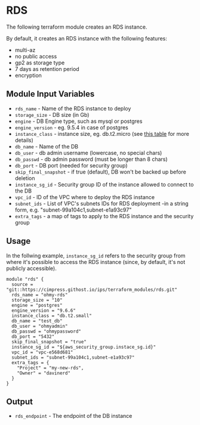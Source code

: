 # RDS
The following terraform module creates an RDS instance.

By default, it creates an RDS instance with the following features:
* multi-az
* no public access
* gp2 as storage type 
* 7 days as retention period
* encryption

## Module Input Variables
- `rds_name` - Name of the RDS instance to deploy
- `storage_size` - DB size (in Gb)
- `engine` - DB Engine type, such as mysql or postgres 
- `engine_version` - eg. 9.5.4 in case of postgres
- `instance_class` - instance size, eg. db.t2.micro (see [this table](https://docs.aws.amazon.com/AmazonRDS/latest/UserGuide/Concepts.DBInstanceClass.html) for more details)
- `db_name` - Name of the DB
- `db_user` - db admin username (lowercase, no special chars)
- `db_passwd` - db admin password (must be longer than 8 chars)
- `db_port` - DB port (needed for security group)
- `skip_final_snapshot` - if true (default), DB won't be backed up before deletion
- `instance_sg_id` - Security group ID of the instance allowed to connect to the DB
- `vpc_id` - ID of the VPC where to deploy the RDS instance
- `subnet_ids` - List of VPC's subnets IDs for RDS deployment -in a string form, e.g. "subnet-99a104c1,subnet-e1a93c97"
- `extra_tags` - a map of tags to apply to the RDS instance and the security group

## Usage
In the follwing example, `instance_sg_id` refers to the security group from
where it's possible to access the RDS instance (since, by default, it's not
publicly accessible).

```
module "rds" {
  source = "git::https://cimpress.githost.io/ips/terraform_modules/rds.git"
  rds_name = "ohmy-rds"
  storage_size = "10"
  engine = "postgres"
  engine_version = "9.6.6"
  instance_class = "db.t2.small"
  db_name = "test_db"
  db_user = "ohmyadmin"
  db_passwd = "ohmypassword"
  db_port = "5432"
  skip_final_snapshot = "true"
  instance_sg_id = "${aws_security_group.instace_sg.id}"
  vpc_id = "vpc-e568d681"
  subnet_ids = "subnet-99a104c1,subnet-e1a93c97"
  extra_tags = {
    "Project" = "my-new-rds",
    "Owner" = "davinerd"
  }
}
```

## Output

 - `rds_endpoint` - The endpoint of the DB instance